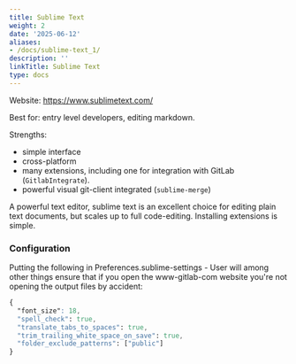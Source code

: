```yaml
---
title: Sublime Text
weight: 2
date: '2025-06-12'
aliases:
- /docs/sublime-text_1/
description: ''
linkTitle: Sublime Text
type: docs
---
```


Website: <https://www.sublimetext.com/>

Best for: entry level developers, editing markdown.

Strengths:

- simple interface
- cross-platform
- many extensions, including one for integration with GitLab (`GitlabIntegrate`).
- powerful visual git-client integrated (`sublime-merge`)

A powerful text editor, sublime text is an excellent choice for editing plain text documents, but scales
up to full code-editing. Installing extensions is simple.

### Configuration

Putting the following in Preferences.sublime-settings - User will among other things ensure that if you open the www-gitlab-com website you're not opening the output files by accident:

```css
{
  "font_size": 18,
  "spell_check": true,
  "translate_tabs_to_spaces": true,
  "trim_trailing_white_space_on_save": true,
  "folder_exclude_patterns": ["public"]
}
```
